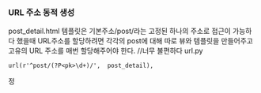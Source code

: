 ### URL 주소 동적 생성
post_detail.html 템플릿은 기본주소/post/라는 고정된 하나의 주소로 접근이 가능하다 했을때 URL주소를 할당하려면 각각의 post에 대해 따로 뷰와 템플릿을 만들어주고 고유의 URL 주소를 매번 할당해주어야 한다.  //너무 불편하다
url.py

    url(r'^post/(?P<pk>\d+)/',  post_detail),
정
<!--stackedit_data:
eyJoaXN0b3J5IjpbLTIwNDc1MzU5NTFdfQ==
-->